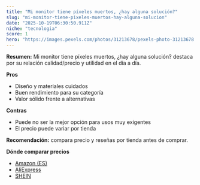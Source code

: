 ```yaml
---
title: "Mi monitor tiene píxeles muertos, ¿hay alguna solución?"
slug: "mi-monitor-tiene-pixeles-muertos-hay-alguna-solucion"
date: "2025-10-19T06:30:50.911Z"
niche: "tecnologia"
score: 1
hero: "https://images.pexels.com/photos/31213678/pexels-photo-31213678.jpeg?auto=compress&cs=tinysrgb&fit=crop&h=627&w=1200&auto=compress&cs=tinysrgb&w=1200&h=675&fit=crop"
---
```


**Resumen:** Mi monitor tiene píxeles muertos, ¿hay alguna solución? destaca por su relación calidad/precio y utilidad en el día a día.

**Pros**
- Diseño y materiales cuidados
- Buen rendimiento para su categoría
- Valor sólido frente a alternativas

**Contras**
- Puede no ser la mejor opción para usos muy exigentes
- El precio puede variar por tienda

**Recomendación:** compara precio y reseñas por tienda antes de comprar.

**Dónde comparar precios**
- [Amazon (ES)](https://www.amazon.es/s?k=Mi%20monitor%20tiene%20p%C3%ADxeles%20muertos%2C%20%C2%BFhay%20alguna%20soluci%C3%B3n%3F&tag=teknovashop25-21)
- [AliExpress](https://www.aliexpress.com/wholesale?SearchText=Mi%20monitor%20tiene%20p%C3%ADxeles%20muertos%2C%20%C2%BFhay%20alguna%20soluci%C3%B3n%3F)
- [SHEIN](https://www.shein.com/pdsearch/Mi%20monitor%20tiene%20p%C3%ADxeles%20muertos%2C%20%C2%BFhay%20alguna%20soluci%C3%B3n%3F)